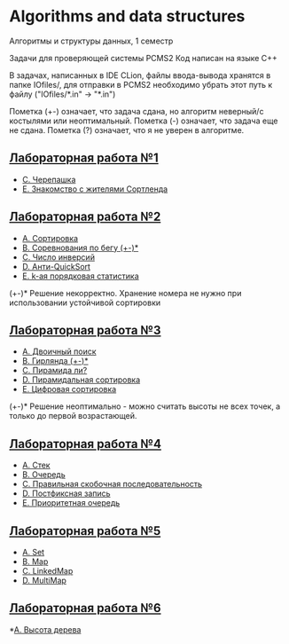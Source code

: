 # Algorithms and data structures
Алгоритмы и структуры данных, 1 семестр

Задачи для проверяющей системы PCMS2
Код написан на языке C++

В задачах, написанных в IDE CLion, файлы ввода-вывода хранятся в папке IOfiles/,
для отправки в PCMS2 необходимо убрать этот путь к файлу ("IOfiles/\*.in" -> "\*.in")

Пометка (+-) означает, что задача сдана, но алгоритм неверный/с костылями или неоптимальный.
Пометка (-) означает, что задача еще не сдана.
Пометка (?) означает, что я не уверен в алгоритме.

## [Лабораторная работа №1](https://github.com/kuzznya/Algos1/blob/master/Lab1/problems1.pdf)

* [C. Черепашка](https://github.com/kuzznya/Algos1/blob/master/Lab1/C.cpp)
* [E. Знакомство с жителями Сортленда](https://github.com/kuzznya/Algos1/blob/master/Lab1/E.cpp)

## [Лабораторная работа №2](https://github.com/kuzznya/Algos1/blob/master/Lab2/problems2.pdf)

* [A. Сортировка](https://github.com/kuzznya/Algos1/blob/master/Lab2/A.cpp)
* [B. Соревнования по бегу (+-)*](https://github.com/kuzznya/Algos1/blob/master/Lab2/B.cpp)
* [C. Число инверсий](https://github.com/kuzznya/Algos1/blob/master/Lab2/C.cpp)
* [D. Анти-QuickSort](https://github.com/kuzznya/Algos1/blob/master/Lab2/D.cpp)
* [E. k-ая порядковая статистика](https://github.com/kuzznya/Algos1/blob/master/Lab2/E.cpp)

(+-)* Решение некорректно. Хранение номера не нужно при использовании устойчивой сортировки

## [Лабораторная работа №3](https://github.com/kuzznya/Algos1/blob/master/Lab3/problems3.pdf)

* [A. Двоичный поиск](https://github.com/kuzznya/Algos1/blob/master/Lab3/A.cpp)
* [B. Гирлянда (+-)*](https://github.com/kuzznya/Algos1/blob/master/Lab3/B.cpp)
* [C. Пирамида ли?](https://github.com/kuzznya/Algos1/blob/master/Lab3/C.cpp)
* [D. Пирамидальная сортировка](https://github.com/kuzznya/Algos1/blob/master/Lab3/D.cpp)
* [E. Цифровая сортировка](https://github.com/kuzznya/Algos1/blob/master/Lab3/E.cpp)

(+-)* Решение неоптимально - можно считать высоты не всех точек, а только до первой возрастающей.

## [Лабораторная работа №4](https://github.com/kuzznya/Algos1/blob/master/Lab4/problems4.pdf)

* [A. Стек](https://github.com/kuzznya/Algos1/blob/master/Lab4/A.cpp)
* [B. Очередь](https://github.com/kuzznya/Algos1/blob/master/Lab4/B.cpp)
* [C. Правильная скобочная последовательность](https://github.com/kuzznya/Algos1/blob/master/Lab4/C.cpp)
* [D. Постфиксная запись](https://github.com/kuzznya/Algos1/blob/master/Lab4/D.cpp)
* [E. Приоритетная очередь](https://github.com/kuzznya/Algos1/blob/master/Lab4/E.cpp)

## [Лабораторная работа №5](https://github.com/kuzznya/Algos1/blob/master/Lab5/problems5.pdf)

* [A. Set](https://github.com/kuzznya/Algos1/blob/master/Lab5/A.cpp)
* [B. Map](https://github.com/kuzznya/Algos1/blob/master/Lab5/B.cpp)
* [C. LinkedMap](https://github.com/kuzznya/Algos1/blob/master/Lab5/C.cpp)
* [D. MultiMap](https://github.com/kuzznya/Algos1/blob/master/Lab5/D.cpp)

## [Лабораторная работа №6](https://github.com/kuzznya/Algos1/blob/master/Lab6/problems6.pdf)

*[A. Высота дерева](https://github.com/kuzznya/Algos1/blob/master/Lab6/A.cpp)